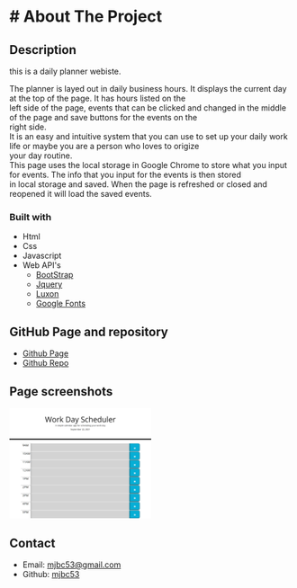 # # About The Project
## Description
this is a daily planner webiste.

The planner is layed out in daily business hours. It displays the current day at
the top of the page. It has hours listed on the<br/>
left side of the page, events that can be clicked and changed in the middle of
the page and save buttons for the events on the <br/>right side.
<br/>
It is an easy and intuitive system that you can use to set up your daily work
life or maybe you are a person who loves to origize<br/> your day routine.
<br/>
This page uses the local storage in Google Chrome to store what you input for events. The
info that you input for the events is then stored<br/> in local storage and saved.
When the page is refreshed or closed and reopened it will load the saved events.

### Built with
* Html
* Css
* Javascript
* Web API's
    * [BootStrap](https://getbootstrap.com/)
    * [Jquery](https://jquery.com/)
    * [Luxon](https://moment.github.io/luxon/#/)
    * [Google Fonts](https://developers.google.com/fonts)

## GitHub Page and repository
* [Github Page](https://mjbc53.github.io/daily-scheduler/)
* [Github Repo](https://github.com/mjbc53/daily-scheduler)

## Page screenshots
<img src="./assets/page-screenshot/page-screenshot.png" width="50%" hieght="50%">


## Contact
* Email: mjbc53@gmail.com
* Github: [mjbc53](https://github.com/mjbc53)
